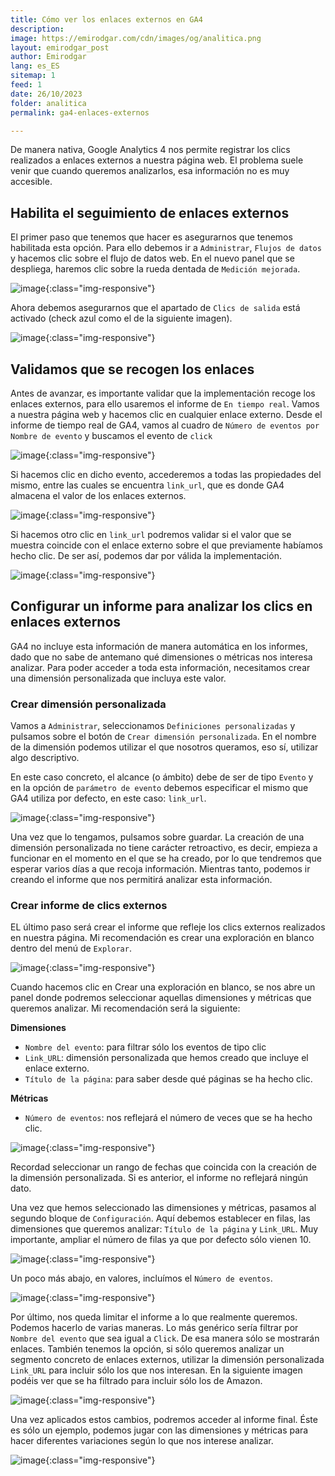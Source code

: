 ```yaml
---
title: Cómo ver los enlaces externos en GA4
description: 
image: https://emirodgar.com/cdn/images/og/analitica.png
layout: emirodgar_post
author: Emirodgar
lang: es_ES
sitemap: 1
feed: 1
date: 26/10/2023
folder: analitica
permalink: ga4-enlaces-externos

--- 
```


De manera nativa, Google Analytics 4 nos permite registrar los clics realizados a enlaces externos a nuestra página web. El problema suele venir que cuando queremos analizarlos, esa información no es muy accesible.

## Habilita el seguimiento de enlaces externos

El primer paso que tenemos que hacer es asegurarnos que tenemos habilitada esta opción. Para ello debemos ir a `Administrar`, `Flujos de datos` y hacemos clic sobre el flujo de datos web.
En el nuevo panel que se despliega, haremos clic sobre la rueda dentada de `Medición mejorada`.

![image](https://github.com/Emirodgar/w-emirodgar-com/assets/4302127/66f586a8-22c6-4fb8-8ba4-fa3cf054ef2f){:class="img-responsive"}

Ahora debemos asegurarnos que el apartado de `Clics de salida` está activado (check azul como el de la siguiente imagen).

![image](https://github.com/Emirodgar/w-emirodgar-com/assets/4302127/937aed18-fe95-4c8c-8a45-2f34c2176907){:class="img-responsive"}

## Validamos que se recogen los enlaces

Antes de avanzar, es importante validar que la implementación recoge los enlaces externos, para ello usaremos el informe de `En tiempo real`. Vamos a nuestra página web y hacemos clic en cualquier enlace externo.
Desde el informe de tiempo real de GA4, vamos al cuadro de `Número de eventos por Nombre de evento` y buscamos el evento de `click`

![image](https://github.com/Emirodgar/w-emirodgar-com/assets/4302127/cf7d9813-b5a9-4c1a-ab16-e5839bfe1dfb){:class="img-responsive"}

Si hacemos clic en dicho evento, accederemos a todas las propiedades del mismo, entre las cuales se encuentra `link_url`, que es donde GA4 almacena el valor de los enlaces externos.

![image](https://github.com/Emirodgar/w-emirodgar-com/assets/4302127/55f4064f-92ed-4202-9d5f-119a9bba6c65){:class="img-responsive"}

Si hacemos otro clic en `link_url` podremos validar si el valor que se muestra coincide con el enlace externo sobre el que previamente habíamos hecho clic. De ser así, podemos dar por válida la implementación.

![image](https://github.com/Emirodgar/w-emirodgar-com/assets/4302127/d9530560-8a7f-43ff-aa50-e9fd1b71dd4d){:class="img-responsive"}

## Configurar un informe para analizar los clics en enlaces externos

GA4 no incluye esta información de manera automática en los informes, dado que no sabe de antemano qué dimensiones o métricas nos interesa analizar.
Para poder acceder a toda esta información, necesitamos crear una dimensión personalizada que incluya este valor.

### Crear dimensión personalizada

Vamos a `Administrar`, seleccionamos `Definiciones personalizadas` y pulsamos sobre el botón de `Crear dimensión personalizada`.
En el nombre de la dimensión podemos utilizar el que nosotros queramos, eso sí, utilizar algo descriptivo. 

En este caso concreto, el alcance (o ámbito) debe de ser de tipo `Evento` y en la opción de `parámetro de evento` debemos especificar el mismo que GA4 utiliza por defecto, en este caso: `link_url`.

![image](https://github.com/Emirodgar/w-emirodgar-com/assets/4302127/81844d33-39a3-42cb-97b4-4f1710f03707){:class="img-responsive"}

Una vez que lo tengamos, pulsamos sobre guardar.
La creación de una dimensión personalizada no tiene carácter retroactivo, es decir, empieza a funcionar en el momento en el que se ha creado, por lo que tendremos que esperar varios días a que recoja información.
Mientras tanto, podemos ir creando el informe que nos permitirá analizar esta información.

### Crear informe de clics externos

EL último paso será crear el informe que refleje los clics externos realizados en nuestra página.
Mi recomendación es crear una exploración en blanco dentro del menú de `Explorar`.

![image](https://github.com/Emirodgar/w-emirodgar-com/assets/4302127/66d768e6-1974-4992-987f-e4b81b291d2c){:class="img-responsive"}

Cuando hacemos clic en Crear una exploración en blanco, se nos abre un panel donde podremos seleccionar aquellas dimensiones y métricas que queremos analizar.
Mi recomendación será la siguiente:

**Dimensiones**
 - `Nombre del evento`: para filtrar sólo los eventos de tipo clic
 - `Link_URL`: dimensión personalizada que hemos creado que incluye el enlace externo.
 - `Título de la página`: para saber desde qué páginas se ha hecho clic.

**Métricas**
 - `Número de eventos`: nos reflejará el número de veces que se ha hecho clic.

![image](https://github.com/Emirodgar/w-emirodgar-com/assets/4302127/3014b507-79b2-403a-a9e2-3ddd855483fd){:class="img-responsive"}

Recordad seleccionar un rango de fechas que coincida con la creación de la dimensión personalizada. Si es anterior, el informe no reflejará ningún dato.


Una vez que hemos seleccionado las dimensiones y métricas, pasamos al segundo bloque de `Configuración`.
Aquí debemos establecer en filas, las dimensiones que queremos analizar:  `Título de la página` y `Link_URL`. 
Muy importante, ampliar el número de filas ya que por defecto sólo vienen 10.

![image](https://github.com/Emirodgar/w-emirodgar-com/assets/4302127/90bcc44b-eed4-4831-b91b-e87782c7b727){:class="img-responsive"}

Un poco más abajo, en valores, incluímos el `Número de eventos`.

![image](https://github.com/Emirodgar/w-emirodgar-com/assets/4302127/ec01fe28-c846-43d9-a03c-8310e2cc8130){:class="img-responsive"}

Por último, nos queda limitar el informe a lo que realmente queremos. Podemos hacerlo de varias maneras. Lo más genérico sería filtrar por `Nombre del evento` que sea igual a `Click`. De esa manera sólo se mostrarán enlaces.
También tenemos la opción, si sólo queremos analizar un segmento concreto de enlaces externos, utilizar la dimensión personalizada `Link_URL` para incluir sólo los que nos interesan. En la siguiente imagen podéis ver que se ha filtrado para incluir sólo los de Amazon.

![image](https://github.com/Emirodgar/w-emirodgar-com/assets/4302127/8d389d2b-84b4-4626-819a-3851bee0a98a){:class="img-responsive"}

Una vez aplicados estos cambios, podremos acceder al informe final. Éste es sólo un ejemplo, podemos jugar con las dimensiones y métricas para hacer diferentes variaciones según lo que nos interese analizar.

![image](https://github.com/Emirodgar/w-emirodgar-com/assets/4302127/fde34f74-a38d-46bf-a460-d3122d7ea170){:class="img-responsive"}










